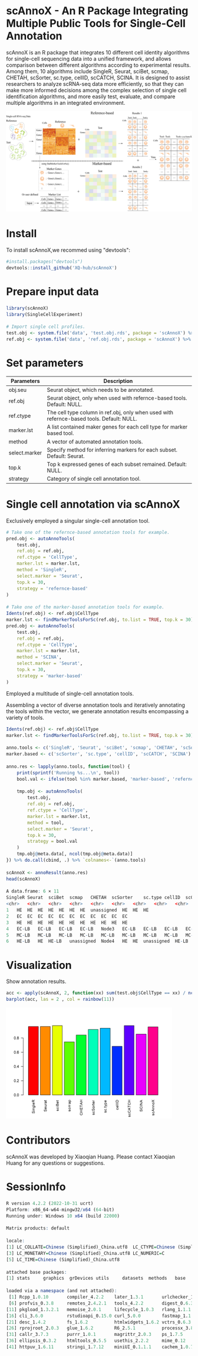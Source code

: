 # scAnnoX - An R Package Integrating Multiple Public Tools for Single-Cell Annotation
scAnnoX is an R package that integrates 10 different cell identity algorithms for single-cell sequencing data into a unified framework, and allows comparison between different algorithms according to experimental results. Among them, 10 algorithms include SingleR, Seurat, sciBet, scmap, CHETAH, scSorter, sc.type, cellID, scCATCH, SCINA. It is designed to assist researchers to analyze scRNA-seq data more efficiently, so that they can make more informed decisions among the complex selection of single cell identification algorithms, and more easily test, evaluate, and compare multiple algorithms in an integrated environment.

![scAnnoX](inst/scAnnoX.png)

# Install
To install scAnnoX,we recommed using "devtools":
```R
#install.packages("devtools")  
devtools::install_github('XQ-hub/scAnnoX')
```

# Prepare input data
```R
library(scAnnoX)
library(SingleCellExperiment)

# Import single cell profiles.
test.obj <- system.file('data', 'test.obj.rds', package = 'scAnnoX') %>% readRDS(.)
ref.obj <- system.file('data', 'ref.obj.rds', package = 'scAnnoX') %>% readRDS(.)
```

# Set parameters
| Parameters   | Description |
| ------------ | ------------------------------------------ |
| obj.seu      | Seurat object, which needs to be annotated. |
| ref.obj      | Seurat object, only when used with refernce-based tools. Default: NULL.  |
| ref.ctype    | The cell type column in ref.obj, only when used with refernce-based tools. Default: NULL.   |
| marker.lst   | A list contained maker genes for each cell type for marker based tool.   |
| method       | A vector of automated annotation tools.   |
| select.marker| Specify method for inferring markers for each subset. Default: Seurat.  |
| top.k        | Top k expressed genes of each subset remained. Default: NULL.  |
| strategy     | Category of single cell annotation tool.   |

# Single cell annotation via scAnnoX
Exclusively employed a singular single-cell annotation tool.
```R
# Take one of the refernce-based annotation tools for example.
pred.obj <- autoAnnoTools(
    test.obj,
    ref.obj = ref.obj,
    ref.ctype = 'CellType',
    marker.lst = marker.lst,
    method = 'SingleR',
    select.marker = 'Seurat',
    top.k = 30,
    strategy = 'refernce-based'
) 

# Take one of the marker-based annotation tools for example.
Idents(ref.obj) <- ref.obj$CellType
marker.lst <- findMarkerToolsForSc(ref.obj, to.list = TRUE, top.k = 30)
pred.obj <- autoAnnoTools(
    test.obj,
    ref.obj = ref.obj,
    ref.ctype = 'CellType',
    marker.lst = marker.lst,
    method = 'SCINA',
    select.marker = 'Seurat',
    top.k = 30,
    strategy = 'marker-based'
) 
```

Employed a multitude of single-cell annotation tools.

Assembling a vector of diverse annotation tools and iteratively annotating the tools within the vector, we generate annotation results encompassing a variety of tools.
```R
Idents(ref.obj) <- ref.obj$CellType
marker.lst <- findMarkerToolsForSc(ref.obj, to.list = TRUE, top.k = 30)

anno.tools <- c('SingleR', 'Seurat', 'sciBet', 'scmap', 'CHETAH', 'scSorter', 'sc.type', 'cellID', 'scCATCH', 'SCINA')
marker.based <- c('scSorter', 'sc.type', 'cellID', 'scCATCH', 'SCINA')

anno.res <- lapply(anno.tools, function(tool) {
    print(sprintf('Running %s...\n', tool))
    bool.val <- ifelse(tool %in% marker.based, 'marker-based', 'refernce-based')
    
    tmp.obj <- autoAnnoTools(
        test.obj,
        ref.obj = ref.obj,
        ref.ctype = 'CellType',
        marker.lst = marker.lst,
        method = tool,
        select.marker = 'Seurat',
        top.k = 30,
        strategy = bool.val
    ) 
    tmp.obj@meta.data[, ncol(tmp.obj@meta.data)]
}) %>% do.call(cbind, .) %>% `colnames<-`(anno.tools)

scAnnoX <- annoResult(anno.res)
head(scAnnoX)

A data.frame: 6 × 11
SingleR	Seurat	sciBet	scmap	CHETAH	scSorter	sc.type	cellID	scCATCH	SCINA	scAnnoX
<chr>	<chr>	<chr>	<chr>	<chr>	<chr>	<chr>	<chr>	<chr>	<chr>	<chr>
1	HE	HE	HE	HE	HE	HE	HE	unassigned	HE	HE	HE
2	EC	EC	EC	EC	EC	EC	EC	EC	EC	EC	EC
3	HE	HE	HE	HE	HE	HE	HE	HE	HE	HE	HE
4	EC-LB	EC-LB	EC-LB	EC-LB	Node3	EC-LB	EC-LB	EC-LB	EC-LB	EC-LB	EC-LB
5	MC-LB	MC-LB	MC-LB	MC-LB	MC-LB	MC-LB	MC-LB	MC-LB	MC-LB	MC-LB	MC-LB
6	HE-LB	HE	HE-LB	unassigned	Node4	HE	HE	unassigned	HE-LB	HE	HE

```

# Visualization
Show annotation results.
```R
acc <- apply(scAnnoX, 2, function(xx) sum(test.obj$CellType == xx) / ncol(test.obj))
barplot(acc, las = 2 , col = rainbow(11))
```
<img src="vignettes/result.png" alt="Annotation results" width="450" height="300">


# Contributors
scAnnoX was developed by Xiaoqian Huang. Please contact Xiaoqian Huang for any questions or suggestions.

# SessionInfo
```R
R version 4.2.2 (2022-10-31 ucrt)
Platform: x86_64-w64-mingw32/x64 (64-bit)
Running under: Windows 10 x64 (build 22000)

Matrix products: default

locale:
[1] LC_COLLATE=Chinese (Simplified)_China.utf8  LC_CTYPE=Chinese (Simplified)_China.utf8   
[3] LC_MONETARY=Chinese (Simplified)_China.utf8 LC_NUMERIC=C                               
[5] LC_TIME=Chinese (Simplified)_China.utf8    

attached base packages:
[1] stats     graphics  grDevices utils     datasets  methods   base     

loaded via a namespace (and not attached):
 [1] Rcpp_1.0.10       compiler_4.2.2    later_1.3.1       urlchecker_1.0.1  prettyunits_1.1.1
 [6] profvis_0.3.8     remotes_2.4.2.1   tools_4.2.2       digest_0.6.31     pkgbuild_1.4.2   
[11] pkgload_1.3.2.1   memoise_2.0.1     lifecycle_1.0.3   rlang_1.1.1       shiny_1.7.4.1    
[16] cli_3.6.0         rstudioapi_0.15.0 curl_5.0.0        fastmap_1.1.1     stringr_1.5.0    
[21] desc_1.4.2        fs_1.6.2          htmlwidgets_1.6.2 vctrs_0.6.3       devtools_2.4.5   
[26] rprojroot_2.0.3   glue_1.6.2        R6_2.5.1          processx_3.8.2    sessioninfo_1.2.2
[31] callr_3.7.3       purrr_1.0.1       magrittr_2.0.3    ps_1.7.5          promises_1.2.0.1 
[36] ellipsis_0.3.2    htmltools_0.5.5   usethis_2.2.2     mime_0.12         xtable_1.8-4     
[41] httpuv_1.6.11     stringi_1.7.12    miniUI_0.1.1.1    cachem_1.0.7      crayon_1.5.2 
```